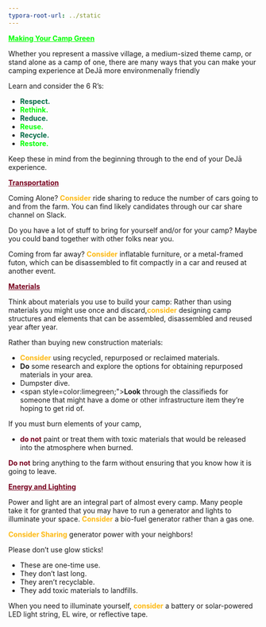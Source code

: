 ```yaml
---
typora-root-url: ../static
---
```


<span class="center" style="color:lime;"><u>**Making Your Camp Green**</u></span>

Whether you represent a massive village, a medium-sized theme camp, or stand alone as a camp of one, there are many ways that you can make your camping experience at DeJā more environmenally friendly

Learn and consider the 6 R’s:

- **<span style="color:#006a44;">Respect.</span>**
- **<span style="color:lime;">Rethink.</span>**
- **<span style="color:#006a44;">Reduce.</span>**
- **<span style="color:lime;">Reuse.</span>**
- **<span style="color:#006a44;">Recycle.</span>**
- **<span style="color:lime;">Restore.</span>**

Keep these in mind from the beginning through to the end of your DeJā experience.



<span style="color:#77011e;"><u>**Transportation**</u></span>

Coming Alone?
<span style="color:#fdb913;">**Consider**</span> ride sharing to reduce the number of cars going to and from the farm. You can find likely candidates through our car share channel on Slack.

Do you have a lot of stuff to bring for yourself and/or for your camp?
Maybe you could band together with other folks near you.

Coming from far away?
<span style="color:#fdb913;">**Consider**</span> inflatable furniture, or a metal-framed futon, which can be disassembled to fit compactly in a car and reused at another event.



<span style="color:#77011e;"><u>**Materials**</u></span>

Think about materials you use to build your camp:
Rather than using materials you might use once and discard,<span style="color:#fdb913;">**consider**</span> designing camp structures and elements that can be assembled, disassembled and reused year after year.

Rather than buying new construction materials:

- <span style="color:#fdb913;">**Consider**</span> using recycled, repurposed or reclaimed materials.
- <span style="color:#limegreen;">**Do**</span> some research and explore the options for obtaining repurposed materials in your area.
- Dumpster dive.
- <span style=color:limegreen;">**Look**</span> through the classifieds for someone that might have a dome or other infrastructure item they’re hoping to get rid of.

If you must burn elements of your camp,

- <span style="color:#77011e;">**do not**</span> paint or treat them with toxic materials that would be released into the atmosphere when burned.

<span style="color:#77011e;">**Do not**</span> bring anything to the farm without ensuring that you know how it is going to leave.



<span style="color:#77011e;"><u>**Energy and Lighting**</u></span>

Power and light are an integral part of almost every camp. Many people take it for granted that you may have to run a generator and lights to illuminate your space.
<span style="color:#fdb913;">**Consider**</span> a bio-fuel generator rather than a gas one.

<span style="color:#fdb913;">**Consider Sharing**</span> generator power with your neighbors!

Please don’t use glow sticks!

- These are one-time use.
- They don’t last long.
- They aren’t recyclable.
- They add toxic materials to landfills.

When you need to illuminate yourself, <span style="color:#fdb913;">**consider**</span> a battery or solar-powered LED light string, EL wire, or reflective tape.

